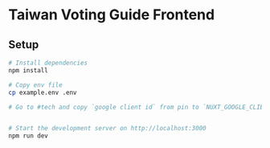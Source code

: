 # Taiwan Voting Guide Frontend

## Setup

```bash
# Install dependencies
npm install

# Copy env file
cp example.env .env

# Go to #tech and copy `google client id` from pin to `NUXT_GOOGLE_CLIENT_ID`CCC+++


# Start the development server on http://localhost:3000
npm run dev
```
